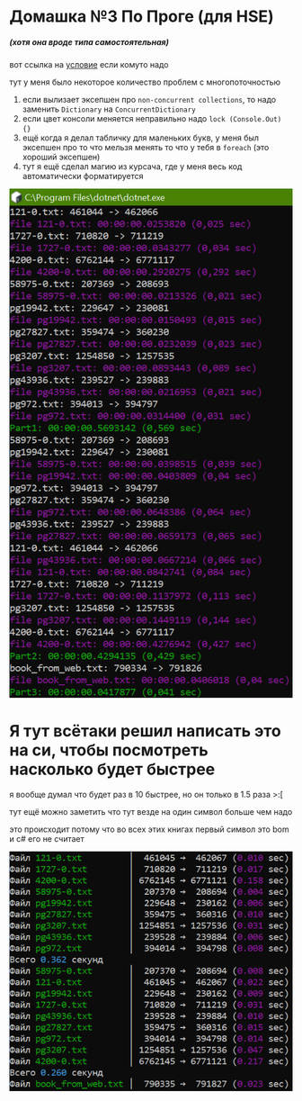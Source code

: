 # Домашка №3 По Проге (для HSE)
##### (хотя она вроде типа самостоятельная)

вот ссылка на [условие](https://docs.google.com/document/d/1iQDiyBXgWBV71IYMM-40Tf7FF2EUA9ObnnPOh6fwWoc/edit) если комуто надо

тут у меня было некоторое количество проблем с многопоточностью
1. если вылизает эксепшен про `non-concurrent collections`, то надо заменить `Dictionary` на `ConcurrentDictionary`
2. если цвет консоли меняется неправильно надо `lock (Console.Out) {}`
3. ещё когда я делал табличку для маленьких букв, у меня был эксепшен про то что мельзя менять то что у тебя в `foreach` (это хороший эксепшен)
4. тут я ещё сделал магию из курсача, где у меня весь код автоматически форматируется

![скрин](screenshot.png)

# Я тут всётаки решил написать это на си, чтобы посмотреть насколько будет быстрее

я вообще думал что будет раз в 10 быстрее, но он только в 1.5 раза >:[

тут ещё можно заметить что тут везде на один символ больше чем надо

это происходит потому что во всех этих книгах первый символ это bom и с# его не считает

![скрин на си](на%20си/screenshot.png)

